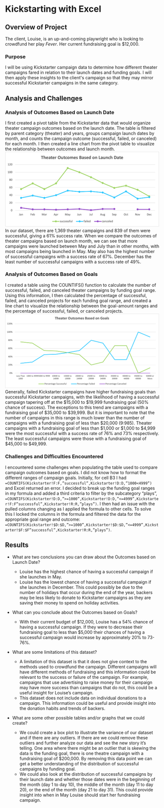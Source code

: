 # Kickstarting with Excel

## Overview of Project
The client, Louise, is an up-and-coming playwright who is looking to crowdfund her play *Fever*. Her current fundraising goal is $12,000.
### Purpose
I will be using Kickstarter campaign data to determine how different theater campaigns fared in relation to their launch dates and funding goals. I will then apply these insights to the client's campaign so that they may mirror successful Kickstarter campaigns in the same category.

## Analysis and Challenges
### Analysis of Outcomes Based on Launch Date
I first created a pivot table from the Kickstarter data that would organize theater campaign outcomes based on the launch date. The table is filtered by parent category (theater) and years, groups campaign launch dates by month, and counts the campaign outcome (successful, failed, or canceled) for each month. I then created a line chart from the pivot table to visualize the relationship between outcomes and launch month.
![Theater_Outcomes_vs_Launch](https://github.com/mschimmy/kickstarter-analysis/blob/main/Resources/Theater_Outcomes_vs_Launch.png)
In our dataset, there are 1,369 theater campaigns and 839 of them were successful, giving a 61% success rate. When we compare the outcomes of theater campaigns based on launch month, we can see that more campaigns were launched between May and July than in other months, with most campaigns being launched in May. May also has the highest number of successful campaigns with a success rate of 67%. December has the least number of successful campaigns with a success rate of 49%.

### Analysis of Outcomes Based on Goals
I created a table using the COUNTIFS() function to calculate the number of successful, failed, and canceled theater campaigns by funding goal range. Using this information, I then calculated the percentage of successful, failed, and canceled projects for each funding goal range, and created a line chart to visualize the relationship between the goal-amount ranges and the percentage of successful, failed, or canceled projects. 
![Outcomes_vs_Goals](https://github.com/mschimmy/kickstarter-analysis/blob/main/Resources/Outcomes_vs_Goals.png)
Generally, failed Kickstarter campaigns have higher fundraising goals than successful Kickstarter campaigns, with the likelihood of having a successful campaign tapering off at the $15,000 to $19,999 fundraising goal (50% chance of success). The exceptions to this trend are campaigns with a fundraising goal of $35,000 to $39,999. But it is important to note that the number of campaigns in this range is much lower than the number of campaigns with a fundraising goal of less than $20,000 (9:985). Theater campaigns with a fundraising goal of less than $1,000 or $1,000 to $4,999 were the most successful with a success rate of 76% and 73% respectively. The least successful campaigns were those with a fundraising goal of $45,000 to $49,999.

### Challenges and Difficulties Encountered
I encountered some challenges when populating the table used to compare campaign outcomes based on goals. I did not know how to format the different ranges of campaign goals. Initially, for cell B3 I had `=COUNTIFS(Kickstarter!F:F,”successful”,Kickstarter!D:D,”1000<4999”)` and Excel returned an error. I decided to break up the funding goal ranges in my formula and added a third criteria to filter by the subcategory “plays”, `=COUNTIFS(Kickstarter!D:D,”>=1000”,Kickstarter!D:D,”<=4999”,Kickstarter!F:F”successful”,Kickstarter!R:R,”plays”)`. I then had an issue with the pulled columns changing as I applied the formula to other cells. To solve this I locked the columns in the formula and filtered the data for the appropriate goal range and outcome: `=COUNTIFS(Kickstarter!$D:$D,”>=1000”,Kickstarter!$D:$D,”<=4999”,Kickstarter!$F:$F”successful”,Kickstarter!R:R,”plays”)`. 

## Results
- What are two conclusions you can draw about the Outcomes based on Launch Date?
  - Louise has the highest chance of having a successful campaign if she launches in May.
  - Louise has the lowest chance of having a successful campaign if she launches in December. This could possibly be due to the number of holidays that occur during the end of the year, backers may be less likely to donate to Kickstarter campaigns as they are saving their money to spend on holiday activities.

- What can you conclude about the Outcomes based on Goals?
  - With their current budget of $12,000, Louise has a 54% chance of having a successful campaign. If they were to decrease their fundraising goal to less than $5,000 their chances of having a successful campaign would increase by approximately 20% to 73-76%.

- What are some limitations of this dataset?
  - A limitation of this dataset is that it does not give context to the methods used to crowdfund the campaign. Different campaigns will have different methods of fundraising and this information could be relevant to the success or failure of the campaign. For example, campaigns that use advertising to raise money for their campaign may have more success than campaigns that do not, this could be a useful insight for Louise’s campaign.
  - This dataset does not include data on individual donations to a campaign. This information could be useful and provide insight into the donation habits and trends of backers.

- What are some other possible tables and/or graphs that we could create?
  - We could create a box plot to illustrate the variance of our dataset and if there are any outliers. If there are we could remove these outliers and further analyze our data and see the new story it’s telling. One area where there might be an outlier that is skewing the data is the funding goal, there is one theatre campaign with a fundraising goal of $200,000. By removing this data point we can get a better understanding of the distribution of successful campaigns by funding goal.
  - We could also look at the distribution of successful campaigns by their launch date and whether those dates were in the beginning of the month (day 1 to day 10), the middle of the month (day 11 to day 20), or the end of the month (day 21 to day 31). This could provide insight into when in May Louise should start her fundraising campaign.
